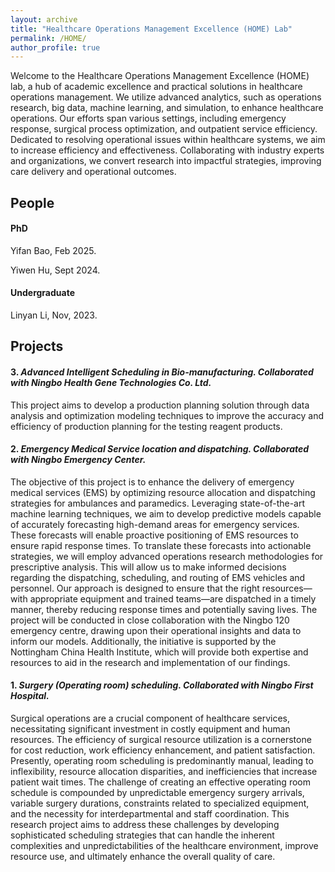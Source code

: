 ```yaml
---
layout: archive
title: "Healthcare Operations Management Excellence (HOME) Lab"
permalink: /HOME/
author_profile: true
---
```



Welcome to the Healthcare Operations Management Excellence (HOME) lab, a hub of academic excellence and practical solutions in healthcare operations management. We utilize advanced analytics, such as operations research, big data, machine learning, and simulation, to enhance healthcare operations. Our efforts span various settings, including emergency response, surgical process optimization, and outpatient service efficiency. Dedicated to resolving operational issues within healthcare systems, we aim to increase efficiency and effectiveness. Collaborating with industry experts and organizations, we convert research into impactful strategies, improving care delivery and operational outcomes. 


## People

#### PhD


Yifan Bao, Feb 2025.

Yiwen Hu, Sept 2024.


#### Undergraduate

Linyan Li, Nov, 2023.



## Projects

#### 3\. _Advanced Intelligent Scheduling in Bio-manufacturing. Collaborated with **Ningbo Health Gene Technologies Co. Ltd**._

This project aims to develop a production planning solution through data analysis and optimization modeling techniques to improve the accuracy and efficiency of production planning for the testing reagent products.

#### 2\. _Emergency Medical Service location and dispatching. Collaborated with **Ningbo Emergency Center**._

The objective of this project is to enhance the delivery of emergency medical services (EMS) by optimizing resource allocation and dispatching strategies for ambulances and paramedics. Leveraging state-of-the-art machine learning techniques, we aim to develop predictive models capable of accurately forecasting high-demand areas for emergency services. These forecasts will enable proactive positioning of EMS resources to ensure rapid response times. To translate these forecasts into actionable strategies, we will employ advanced operations research methodologies for prescriptive analysis. This will allow us to make informed decisions regarding the dispatching, scheduling, and routing of EMS vehicles and personnel. Our approach is designed to ensure that the right resources—with appropriate equipment and trained teams—are dispatched in a timely manner, thereby reducing response times and potentially saving lives. The project will be conducted in close collaboration with the Ningbo 120 emergency centre, drawing upon their operational insights and data to inform our models. Additionally, the initiative is supported by the Nottingham China Health Institute, which will provide both expertise and resources to aid in the research and implementation of our findings.

#### 1\. _Surgery (Operating room) scheduling. Collaborated with **Ningbo First Hospital**._

Surgical operations are a crucial component of healthcare services, necessitating significant investment in costly equipment and human resources. The efficiency of surgical resource utilization is a cornerstone for cost reduction, work efficiency enhancement, and patient satisfaction. Presently, operating room scheduling is predominantly manual, leading to inflexibility, resource allocation disparities, and inefficiencies that increase patient wait times. The challenge of creating an effective operating room schedule is compounded by unpredictable emergency surgery arrivals, variable surgery durations, constraints related to specialized equipment, and the necessity for interdepartmental and staff coordination. This research project aims to address these challenges by developing sophisticated scheduling strategies that can handle the inherent complexities and unpredictabilities of the healthcare environment, improve resource use, and ultimately enhance the overall quality of care.

